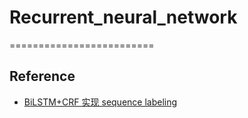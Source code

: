 # Recurrent_neural_network
=========================

Reference
------------
* [BiLSTM+CRF 实现 sequence labeling ](https://blog.csdn.net/scotfield_msn/article/details/60339415)
